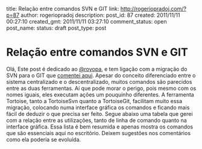 title: Relação entre comandos SVN e GIT
link: http://rogeriopradoj.com/?p=87
author: rogeriopradoj
description: 
post_id: 87
created: 2011/11/11 00:27:10
created_gmt: 2011/11/11 03:27:10
comment_status: open
post_name: 
status: draft
post_type: post

# Relação entre comandos SVN e GIT

Olá, Este post é dedicado ao [@royopa](http://twitter.com/@royopa), e tem ligação com a migração do SVN para o GIT que [comentei aqui](/2011/11/09/migracao-svn-para-git-windows/). Apesar do conceito diferenciado entre o sistema centralizado e o descentralizado, muitos comandos são parecidos entre as duas ferramentas. Aí que pode morar o perigo, pois mesmo com os nomes iguais, eles executam ações um pouquinho diferentes. A ferramenta Tortoise, tanto a TortoiseSvn quanto a TortoiseGit, facilitam muito essa migração, colocando numa interface gráfica os comandos e ficando mais fácil de deduzir o que precisa ser feito. Segue abaixo uma tabela que gerei com a relação entre as utilizações, tanto de linha de comando quanto na interface gráfica. Essa lista é bem resumida e apenas mostra os comandos que são essenciais aqui no escritório. Deixem sugestões nos comentários como ela poderia se evoluída.